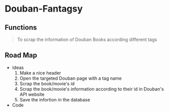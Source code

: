 # Douban-Fantagsy
## Functions
> To scrap the information of Douban Books according different tags

## Road Map
- Ideas
  1. Make a nice header
  2. Open the targeted Douban page with a tag name
  3. Scrap the book/movie's id
  4. Scrap the book/movie's information according to their id in Douban's API website
  5. Save the infortion in the database
- Code
